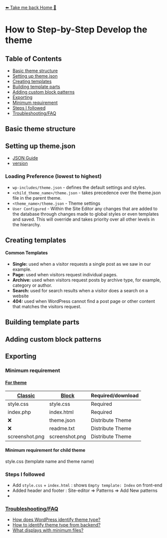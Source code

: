 [⬅️ Take me back Home 🏡](../../README.md)

# How to Step-by-Step Develop the theme 

## Table of Contents
- [Basic theme structure](#basic-theme-structure)
- [Setting up theme.json](#setting-up-themejson)
- [Creating templates](#creating-templates)
- [Building template parts](#building-template-parts)
- [Adding custom block patterns](#adding-custom-block-patterns)
- [Exporting](#exporting)
- [Minimum requirement](#minimum-requirement)
- [Steps I followed](#steps-i-followed)
- [Troubleshooting/FAQ](#troubleshootingfaq)

## Basic theme structure

## Setting up theme.json
- [JSON Guide](https://developer.wordpress.org/block-editor/reference-guides/theme-json-reference/theme-json-living/)
- [version](https://developer.wordpress.org/block-editor/reference-guides/theme-json-reference/)


### Loading Preference (lowest to highest)
- `wp-includes/theme.json` -  defines the default settings and styles.
- `<child_theme_name>/theme.json` - takes precedence over the theme.json file in the parent theme.
- `<theme_name>/theme.json` - Theme settings
- `User Configured` - Within the Site Editor any changes that are added to the database through changes made to global styles or even templates and saved. This will override and takes priority over all other levels in the hierarchy.


## Creating templates
#### Common Templates
- <b>Single:</b> used when a visitor requests a single post as we saw in our example.
- <b>Page:</b> used when visitors request individual pages.
- <b>Archive:</b> used when visitors request posts by archive type, for example, category or author.
- <b>Search:</b> used for search results when a visitor does a search on a website
- <b>404:</b> used when WordPress cannot find a post page or other content that matches the visitors request.



## Building template parts
## Adding custom block patterns
## Exporting


### Minimum requirement

#### [For theme](https://developer.wordpress.org/themes/basics/organizing-theme-files/)

| [Classic](https://developer.wordpress.org/themes/releasing-your-theme/required-theme-files/)    | [Block](https://make.wordpress.org/themes/handbook/review/required/#11-block-themes) | Required/download |
| -------- | ------- | ------- |
| style.css  | style.css   |Required   |
| index.php  | index.html   |Required   |
| :x:   |  theme.json   |Distribute Theme   |
| :x:   |  readme.txt   |Distribute Theme     |
| screenshot.png   |  screenshot.png   |Distribute Theme   |

#### Minimum requirement for child theme 
  style.css (template name and theme name)

 

### Steps I followed
* Add `style.css` + `index.html` : shows `Empty template: Index` on front-end
* Added header and footer : Site-editor => Patterns => Add New patterns
*


### [Troubleshooting/FAQ](debugging.md)
* [How does WordPress identify theme type?](debugging.md#how-does-wordpress-identify-theme-type)
* [How to identify theme type from backend?](debugging.md#how-to-identify-theme-type-from-backend)
* [What displays with minimum files?](debugging.md#what-displays-with-minimum-files)